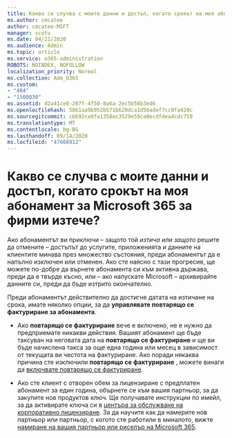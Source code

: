 ```yaml
---
title: Какво се случва с моите данни и достъп, когато срокът на моя абонамент за Microsoft 365 за фирми изтече?
ms.author: cmcatee
author: cmcatee-MSFT
manager: scotv
ms.date: 04/21/2020
ms.audience: Admin
ms.topic: article
ms.service: o365-administration
ROBOTS: NOINDEX, NOFOLLOW
localization_priority: Normal
ms.collection: Adm_O365
ms.custom:
- "484"
- "1500030"
ms.assetid: d2a41ce0-207f-4f50-8a6a-2ec5b56b3ed6
ms.openlocfilehash: 5861aa9b952b571b620dca1d56adef7cc0fa420c
ms.sourcegitcommit: c6692ce0fa1358ec3529e59ca0ecdfdea4cdc759
ms.translationtype: MT
ms.contentlocale: bg-BG
ms.lasthandoff: 09/14/2020
ms.locfileid: "47668912"
---
```

# <a name="what-happens-to-my-data-and-access-when-my-microsoft-365-for-business-subscription-ends"></a>Какво се случва с моите данни и достъп, когато срокът на моя абонамент за Microsoft 365 за фирми изтече?

Ако абонаментът ви приключи – защото той  *изтича или защото*  решите да отмените – достъпът до услугите, приложенията и данните на клиентите минава през множество състояния, преди абонаментът да е напълно изключен или отменен. Ако сте наясно с тази прогресия, ще можете по-добре да върнете абонамента си към активна държава, преди да е твърде късно, или – ако напускате Microsoft – архивирайте данните си, преди да бъде изтрито окончателно.
  
Преди абонаментът действително да достигне датата на изтичане на срока, имате няколко опции, за да **управлявате повтарящо се фактуриране за абонамента**.
  
- Ако **повтарящо се фактуриране** вече е включено, не е нужно да предприемате никакви действия. Вашият абонамент ще бъде таксуван на неговата дата на **повтарящо се фактуриране** и ще ви бъде начислена такса за още една година или месец в зависимост от текущата ви честота на фактуриране. Ако поради някаква причина сте изключили **повтарящо се фактуриране** , можете винаги да [включвате повтарящо се фактуриране](https://docs.microsoft.com/microsoft-365/commerce/subscriptions/renew-your-subscription#turn-recurring-billing-off-or-on).

- Ако сте клиент с отворен обем за лицензиране с предплатен абонамент за един година, обърнете се към вашия партньор, за да закупите нов продуктов ключ. Ще получавате инструкции по имейл, за да активирате ключа си в [центъра за обслужване на корпоративно лицензиране](https://go.microsoft.com/fwlink/p/?LinkID=282016). За да научите как да намерите нов партньор или партньор, с когото сте работили в миналото, вижте [намиране на вашия партньор или риселър на Microsoft 365](https://docs.microsoft.com/microsoft-365/admin/manage/find-your-partner-or-reseller).